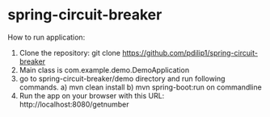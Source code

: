 # spring-circuit-breaker

How to run application:
1) Clone the repository: git clone https://github.com/pdilip1/spring-circuit-breaker
2) Main class is com.example.demo.DemoApplication
3) go to spring-circuit-breaker/demo directory and run following commands. 
 a) mvn clean install
 b) mvn spring-boot:run on commandline
4) Run the app on your browser with this URL: http://localhost:8080/getnumber

